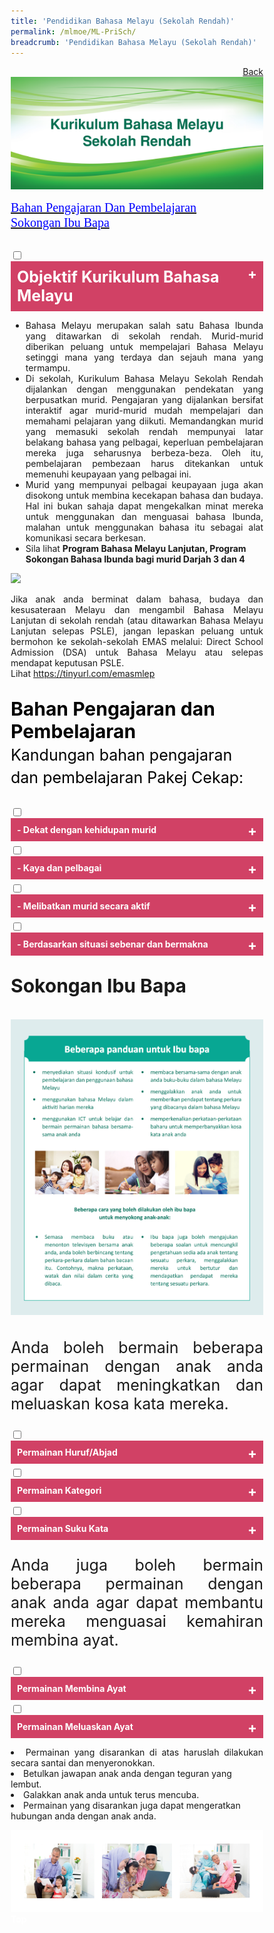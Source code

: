 ```yaml
---
title: 'Pendidikan Bahasa Melayu (Sekolah Rendah)'
permalink: /mlmoe/ML-PriSch/
breadcrumb: 'Pendidikan Bahasa Melayu (Sekolah Rendah)'
---
```

<html>
<body>
<style>
   * {
  box-sizing: border-box;
}

 .tab table {
   display: none;
}
.tab table:target {
  display: block;
}

.content table {
    width: 70%;
    font-family: arial, sans-serif;
     border-collapse: collapse;
}

td, th {
  border: 1px ;
  text-align: center;
  padding: 8px;
  font-size:20px;
}
table.center {
  margin-left:auto; 
  margin-right:auto;
}
.atab label {
    position: relative;
    display: block;
    background: #d14165;
    color: #fff;
    font-weight: 700;
    padding: 10px;
    cursor: pointer;
 }
  .atab label::after {
  content: "+";
  font-size: 22px;
  position: absolute;
  right: 10px;
  top: 7px;
  transition: all 0.4s;
}
 .atab input[type=checkbox]:checked + label::after,
.atab input[type=radio]:checked + label::after {
    content: 'x';
    right: 14px;
    top: 7px;
  //transform:rotate(-225deg);
   /* transform: rotate(90deg); */
}
.tab-content {
  overflow: hidden;
  display: none;
  width:100%; 
}
.atab{
  margin-bottom: 5px;
  width:100%;  
}
</style>
<!-- Global site tag (gtag.js) - Google Ads: 726049306 -->
<a href="/gallery/pameran- bahasa- melayu-malay-language-exhibitions-b/moe-curriculum/" style="float:right;">Back</a><br/>
<img src="/images/ML-Pri-Header.jpg">
<p>
 <a href="#C1" style="font-size:20px"><span style="color:blue;font-family:Calibri">Bahan Pengajaran Dan Pembelajaran</span></a><br/>
 <a href="#C2" style="font-size:20px"><span style="color:blue;font-family:Calibri">Sokongan Ibu Bapa</span></a>
</p>
<br/>
<div class="atab">
      <input id="tab-1" type="checkbox" name="tab">
   <label for="tab-1" style="font-size:25px;" class="lbML">Objektif Kurikulum Bahasa Melayu
</label>
     <div class="tab-content">
       <p style="text-align:justify;">Pada akhir perngajaran dan pembelajaran Bahasa Melayu di sekolah rendah, murid depat:
         <ul>

  <li>mendengar dan memahami pengucapan dengan teliti;
</li>
           <li style="text-align:justify;">bertutur dengan petah menggunakan sebutan bak dan intonasi yang betul;
</li>
           <li style="text-align:justify;">membaca pelbagai bahan bercetak dan bahan media elektronik dan memberikan respons yang sesuai;
</li>
           <li style="text-align:justify;">menulis pelbagai jenis teks berdasarkan pelbagai tajuk yang sesuai;
</li>
           <li style="text-align:justify;">berinteraksi secara lisan dengan menggunakan sebutan baku;</li>
           <li style="text-align:justify;">berinteraksi secara bertulis mengenai pelbagai tajuk tang sesuai;
</li>
           <li style="text-align:justify;">berfikir secara kreatif, kritis dan kritikal;
</li>
           <li style="text-align:justify;">mengenali dan memahami budaya dan nilai-nilai murni masyarakay Melayu dan kaum-kaum lain; dan
</li>
            <li style="text-align:justify;">memupuk minat membaca dan menjadikannya amalan ke arah membina budaya belajar sepanjang hayat.
</li>
           </ul> 
       </p>
       </div></div>
<ul><p style="text-align:justify;">
<li style="text-align:justify;">Bahasa Melayu merupakan salah satu Bahasa Ibunda yang ditawarkan di sekolah rendah.  Murid-murid diberikan peluang untuk mempelajari Bahasa Melayu setinggi mana yang terdaya dan sejauh mana yang termampu.
</li>
<li style="text-align:justify;">Di sekolah, Kurikulum Bahasa Melayu Sekolah Rendah dijalankan dengan menggunakan pendekatan yang berpusatkan murid.  Pengajaran yang dijalankan bersifat interaktif agar murid-murid mudah mempelajari dan memahami pelajaran yang diikuti. Memandangkan murid yang memasuki sekolah rendah mempunyai latar belakang bahasa yang pelbagai, keperluan pembelajaran mereka juga seharusnya berbeza-beza. Oleh itu, pembelajaran pembezaan harus ditekankan untuk memenuhi keupayaan yang pelbagai ini. 
</li>
<li style="text-align:justify;">Murid yang mempunyai pelbagai keupayaan juga akan disokong untuk membina kecekapan bahasa dan budaya. Hal ini bukan sahaja dapat mengekalkan minat mereka untuk menggunakan dan menguasai bahasa Ibunda, malahan untuk menggunakan bahasa itu sebagai alat komunikasi secara berkesan.
</li>
<li>Sila lihat <strong> Program Bahasa Melayu Lanjutan, Program Sokongan Bahasa Ibunda bagi murid Darjah 3 dan 4 </strong>
  </li></p>
</ul>
  <img src="/images/MTLS-Malay-PriSch-Malay-Program2.jpg" class="image">  <br/>
  <p style="text-align:justify;">Jika anak anda berminat dalam bahasa, budaya dan kesusateraan Melayu dan mengambil Bahasa Melayu Lanjutan di sekolah rendah (atau ditawarkan Bahasa Melayu Lanjutan selepas PSLE), jangan lepaskan peluang untuk bermohon ke sekolah-sekolah EMAS melalui: Direct School Admission (DSA) untuk Bahasa Melayu atau selepas mendapat keputusan PSLE. <br/>
 Lihat <a href="https://tinyurl.com/emasmlep" target="_blank">https://tinyurl.com/emasmlep </a>
  </p>
 <p id="C1" style="font-size:30px;color:black"><strong>Bahan Pengajaran dan Pembelajaran </strong><br/>
  <span style="font-size:25px;">Kandungan bahan pengajaran dan pembelajaran Pakej Cekap:</span></p>
  <div class="atab">
      <input id="tab-2" type="checkbox" name="tab">
  <label for="tab-2" class="lbML">- Dekat dengan kehidupan murid </label>
     <div class="tab-content">
       <img src="/images/MTLS-Malay-PriSch-kehidupan-murid2.jpg">  
       </div></div>
       <div class="atab">
      <input id="tab-3" type="checkbox" name="tab">
   <label for="tab-3" class="lbML">- Kaya dan pelbagai</label>
     <div class="tab-content">
       <img src="/images/MTLS-Malay-Pri-Sch-Pelbagai2.jpg">  
       </div></div>
       <div class="atab">
      <input id="tab-4" type="checkbox" name="tab">
   <label for="tab-4" class="lbML">- Melibatkan murid secara aktif</label>
     <div class="tab-content">
       <img src="/images/ML-meli.png">  
       </div></div>
       <div class="atab">
      <input id="tab-5" type="checkbox" name="tab">
   <label for="tab-5" class="lbML">- Berdasarkan situasi sebenar dan bermakna</label>
     <div class="tab-content">
       <img src="/images/ML-10.png">  
       </div></div>
      <p id="C2" style="font-size:30px;"><strong>Sokongan Ibu Bapa </strong><br/><br/>
<img src="/images/MTLS-Malay-PriSch-Role-of-Parents2.jpg"> 
</p>
<p style="font-size:25px;text-align:justify;">Anda boleh bermain beberapa permainan dengan anak anda agar dapat meningkatkan dan meluaskan kosa kata mereka.</p>
<div class="atab">
      <input id="tab-6" type="checkbox" name="tab">
   <label for="tab-6" class="lbML">Permainan Huruf/Abjad </label>
     <div class="tab-content">
       <p style="text-align:justify;">Ibu bapa meminta anak memberikan perkataan lain yang bermula dengan huruf terakhir perkataan yang telah disebut.<br/><br/>
         Contoh perbualan: 
         <table class="center">
  
  <tr>
    <td>Ibu/Bapa:</td>
    <td>tika<span style="color:red">r</span></td>
   
  </tr>
  
  <tr>
    <td>Anak:  </td>
    <td><span style="color:red">r</span>ot<span style="color:red">i</span></td>

  </tr>
  <tr>
    <td>Ibu/Bapa: </td>
    <td><span style="color:red">i</span>ka<span style="color:red">n</span></td>
    
  </tr>
  <tr>
    <td>Anak: </td>
    <td><span style="color:red">n</span>as<span style="color:red">i</span></td>
   
  </tr>
  
</table></p>
   </div></div>   
   <div class="atab">
      <input id="tab-7" type="checkbox" name="tab">
   <label for="tab-7" class="lbML">Permainan Kategori </label>
     <div class="tab-content">
       <p style="text-align:justify;">Ibu bapa memberikan satu kategori.   Anak harus memberikan perkataan yang terdapat dalam kategori ini.
         <br/><br/>Contoh perbualan : 
         <br/>
         Kategori – perabot
         <table class="center">
  <tr>
    <td>Ibu/Bapa:</td>
  <td>katil</td>
  </tr>
  <tr>
    <td>Anak:  </td>
  <td>almari</td>
  </tr>
  <tr>
    <td>Ibu/Bapa:</td>
  <td>kerusi</td>
  </tr>
  <tr>
    <td>Anak: </td>
    <td>meja</td>
  </tr>
</table>
</p>
</div></div>
<div class="atab">
      <input id="tab-8" type="checkbox" name="tab">
   <label for="tab-8" class="lbML">Permainan Suku Kata </label>
     <div class="tab-content">
       <p style="text-align:justify;">Ibu bapa boleh memulakan permainan dengan memberikan satu perkataan. Contohnya, roti.  Kemudian anak harus membina perkataan lain yang bermula dengan suka kata akhir perkataan tadi. <br/><br/>
         Contoh perbualan:
<table class="center">
  
  <tr>
    <td>Ibu/Bapa:</td>
  <td>ro<strong>ti</strong></td>
 </tr>
  <tr>
    <td>Anak:  </td>
  <td><strong>ti</strong>lam</td>
</tr>
  <tr>
    <td>Ibu/Bapa: </td>
  <td><strong>lam</strong>pu</td>
  </tr>
  <tr>
    <td>Anak: </td>
  <td><strong>pu</strong>sing</td>
   </tr>
</table>
</p>
</div></div>
<p style="font-size:25px;text-align:justify;">Anda juga boleh bermain  beberapa permainan dengan anak anda agar dapat membantu mereka menguasai kemahiran membina ayat.
</p>
<div class="atab">
      <input id="tab-9" type="checkbox" name="tab">
   <label for="tab-9" class="lbML">Permainan Membina Ayat </label>
     <div class="tab-content">
       <p style="text-align:justify;">Ibu bapa boleh memberikan satu perkataan atau beberapa perkataan secara lisan atau bertulis kepada anak (mengikut keupayaan anak membina ayat). Kemudian ibu bapa meminta anak membina ayat dengan perkataan yang diberikan.<br/><br/>
         Contoh 1 : <span style="background-color:green;color:white;"> kereta </span>
<br/>
         <strong>Kereta </strong> itu berwarna merah.<br/><br/>
         Contoh 2 : <span style="background-color:green;color:white;"> kereta </span>&nbsp; <span style="background-color:green;color:white;"> laju </span>
 <br/>
         <strong>Kereta</strong> Ayah bergerak dengan <strong>laju.</strong><br/>
</p>
</div></div>

<div class="atab">
      <input id="tab-10" type="checkbox" name="tab">
   <label for="tab-10" class="lbML">Permainan Meluaskan Ayat </label>
     <div class="tab-content">
       <p style="text-align:justify;">Ibu bapa memberikan satu ayat tunggal kepada anak.  Kemudian, anak meluaskan ayat itu.  Selepas itu, giliran ibu/bapa pula meluaskan ayat itu.  Begitulah seterusnya hingga ayat itu tidak dapat diluaskan lagi. <br/><br/>
         Contoh perbualan : 

<table class="center">
   <tr>
    <td>Ibu/Bapa:</td>
  <td>Ayah pergi ke kedai.</td>
 </tr>
  <tr>
    <td>Anak:  </td>
  <td><span style="color:red">Pada hari Ahad </span>, Ayah pergi ke kedai.</td>
</tr>
  <tr>
    <td>Ibu/Bapa: </td>
    <td> Pada hari Ahad, Ayah pergi ke kedai <span style="color:red"> bersama Ibu</span>.</td>
   
  </tr>
  <tr>
    <td>Anak: </td>
  <td>Pada hari Ahad, Ayah pergi ke kedai bersama Ibu  <span style="color:red">untuk  membeli tepung, susu dan gula </span></td>
   </tr>
</table>
</p>
</div></div>
<p>
  <li style="text-align:justify;">Permainan yang disarankan di atas haruslah dilakukan secara santai dan menyeronokkan. </li>
  
  <li>Betulkan jawapan anak anda dengan teguran yang lembut.  </li>
  
  <li>Galakkan anak anda untuk terus mencuba.  </li>

  <li>Permainan yang disarankan juga dapat mengeratkan hubungan anda dengan anak anda.</li>
</p>

 <img src="/images/MTLS-Malay-PriSch-Footer2.jpg">  
<div class="btntop"><a href="#top" style="text-decoration:none;"><span style="color:white"><b>Top</b></span></a></div>
